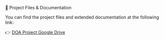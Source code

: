 🔗 Project Files & Documentation

You can find the project files and extended documentation at the following link:

👉 [DOA Project Google Drive](https://drive.google.com/drive/folders/1EXSf3F2HfE2csrZCrBhjV_YaBMXzzaBG)

